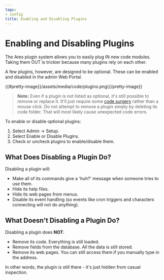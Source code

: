 ```yaml
---
tags:
- config
title: Enabling and Disabling Plugins
---
```


# Enabling and Disabling Plugins

The Ares plugin system allows you to easily plug IN new code modules.  Taking them OUT is trickier because many plugins rely on each other.

A few plugins, however, are designed to be optional.  These can be enabled and disabled in the admin Web Portal.

{{#pretty-image}}/assets/media/code/plugins.png{{/pretty-image}}

> <i class="fa fa-exclamation-triangle"></i> **Note:** Even if a plugin is not listed as optional, it's still possible to remove or replace it.  It'll just require some [code surgery](/tutorials/code/plugins) rather than a mouse click.  Do not attempt to remove a plugin simply by deleting its code folder.  That will most likely cause unexpected code errors.

To enable or disable optional plugins:

1. Select Admin -> Setup. 
2. Select Enable or Disable Plugins.
2. Check or uncheck plugins to enable/disable them.

## What Does Disabling a Plugin Do?

Disabling a plugin will: 

* Make all of its commands give a 'huh?' message when someone tries to use them.
* Hide its help files.
* Hide its web pages from menus.
* Disable its event handling (so events like cron triggers and characters connecting will not do anything).

## What **Doesn't** Disabling a Plugin Do?

Disabling a plugin does **NOT**:

* Remove its code.  Everything is still loaded.
* Remove fields from the database.  All the data is still stored.
* Remove its web pages.  You can still access them if you manually type in the address.

In other words, the plugin is still there - it's just hidden from casual inspection.
